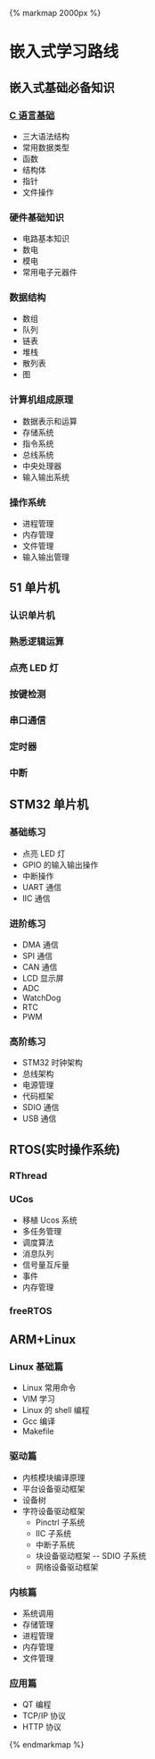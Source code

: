 {% markmap 2000px %}

# 嵌入式学习路线

## 嵌入式基础必备知识

### [C 语言基础](https://www.bilibili.com/video/BV1XZ4y1S7e1/?spm_id_from=333.788.recommend_more_video.0&vd_source=3a9f66a8e4f96fbd39b999e86b2e0cf4)

- 三大语法结构
- 常用数据类型
- 函数
- 结构体
- 指针
- 文件操作

### 硬件基础知识

- 电路基本知识
- 数电
- 模电
- 常用电子元器件

### 数据结构

- 数组
- 队列
- 链表
- 堆栈
- 散列表
- 图

### 计算机组成原理

- 数据表示和运算
- 存储系统
- 指令系统
- 总线系统
- 中央处理器
- 输入输出系统

### 操作系统

- 进程管理
- 内存管理
- 文件管理
- 输入输出管理

## 51 单片机

### 认识单片机

### 熟悉逻辑运算

### 点亮 LED 灯

### 按键检测

### 串口通信

### 定时器

### 中断

## STM32 单片机

### 基础练习

- 点亮 LED 灯
- GPIO 的输入输出操作
- 中断操作
- UART 通信
- IIC 通信

### 进阶练习

- DMA 通信
- SPI 通信
- CAN 通信
- LCD 显示屏
- ADC
- WatchDog
- RTC
- PWM

### 高阶练习

- STM32 时钟架构
- 总线架构
- 电源管理
- 代码框架
- SDIO 通信
- USB 通信

## RTOS(实时操作系统)

### RThread

### UCos

- 移植 Ucos 系统
- 多任务管理
- 调度算法
- 消息队列
- 信号量互斥量
- 事件
- 内存管理

### freeRTOS

## ARM+Linux

### Linux 基础篇

- Linux 常用命令
- VIM 学习
- Linux 的 shell 编程
- Gcc 编译
- Makefile

### 驱动篇

- 内核模块编译原理
- 平台设备驱动框架
- 设备树
- 字符设备驱动框架
  - Pinctrl 子系统
  - IIC 子系统
  - 中断子系统
  - 块设备驱动框架 -- SDIO 子系统
  - 网络设备驱动框架

### 内核篇

- 系统调用
- 存储管理
- 进程管理
- 内存管理
- 文件管理

### 应用篇

- QT 编程
- TCP/IP 协议
- HTTP 协议

{% endmarkmap %}
